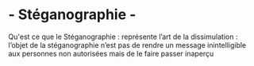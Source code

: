 # - Stéganographie -

Qu'est ce que le Stéganographie : représente l’art de la dissimulation : l’objet de la stéganographie n’est pas de rendre un message inintelligible aux personnes non autorisées mais de le faire passer inaperçu